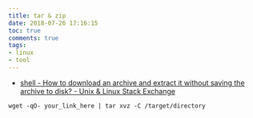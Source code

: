 ```yaml
---
title: tar & zip
date: 2018-07-26 17:16:15
toc: true
comments: true
tags:
- linux
- tool
---
```



- [shell - How to download an archive and extract it without saving the archive to disk? - Unix & Linux Stack Exchange](https://unix.stackexchange.com/questions/85194/how-to-download-an-archive-and-extract-it-without-saving-the-archive-to-disk/85195)
```
wget -qO- your_link_here | tar xvz -C /target/directory
```